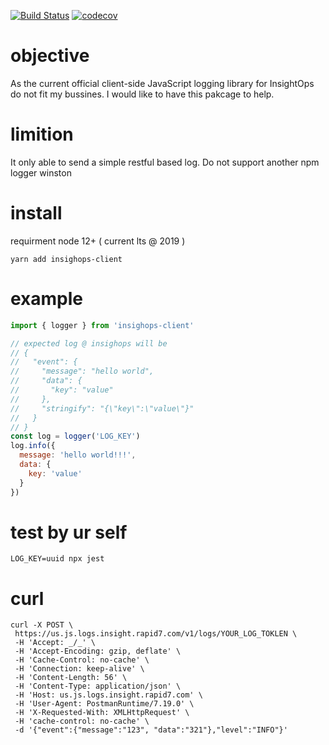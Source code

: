 [![Build Status](https://travis-ci.com/AlphaWong/insightops-client.svg?branch=master)](https://travis-ci.com/AlphaWong/insightops-client)
[![codecov](https://codecov.io/gh/AlphaWong/insightops-client/branch/master/graph/badge.svg)](https://codecov.io/gh/AlphaWong/insightops-client)

# objective

As the current official client-side JavaScript logging library for InsightOps do not fit my bussines. I would like to have this pakcage to help.

# limition

It only able to send a simple restful based log. Do not support another npm logger winston

# install

requirment node 12+ ( current lts @ 2019 )

```conosle
yarn add insighops-client
```

# example

```js
import { logger } from 'insighops-client'

// expected log @ insighops will be
// {
//   "event": {
//     "message": "hello world",
//     "data": {
//       "key": "value"
//     },
//     "stringify": "{\"key\":\"value\"}"
//   }
// }
const log = logger('LOG_KEY')
log.info({
  message: 'hello world!!!',
  data: {
    key: 'value'
  }
})
```

# test by ur self

```console
LOG_KEY=uuid npx jest
```

# curl

```console
curl -X POST \
 https://us.js.logs.insight.rapid7.com/v1/logs/YOUR_LOG_TOKLEN \
 -H 'Accept: _/_' \
 -H 'Accept-Encoding: gzip, deflate' \
 -H 'Cache-Control: no-cache' \
 -H 'Connection: keep-alive' \
 -H 'Content-Length: 56' \
 -H 'Content-Type: application/json' \
 -H 'Host: us.js.logs.insight.rapid7.com' \
 -H 'User-Agent: PostmanRuntime/7.19.0' \
 -H 'X-Requested-With: XMLHttpRequest' \
 -H 'cache-control: no-cache' \
 -d '{"event":{"message":"123", "data":"321"},"level":"INFO"}'
```
